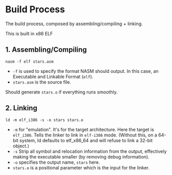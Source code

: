 # Build Process

The build process, composed by assembling/compiling + linking.

This is built in x86 ELF

## 1. Assembling/Compiling

`nasm -f elf stars.asm`

- `-f` is used to specify the format NASM should output. In this case, an Executable and Linkable Format (`elf`).
- `stars.asm` is the source file.

Should generate `stars.o` if everything runs smoothly.


## 2. Linking

`ld -m elf_i386 -s -o stars stars.o`

- `-m` for "emulation". It's for the target architecture. Here the target is `elf_i386`. Tells the linker to link in `elf-i386` mode. (Without this, on a 64-bit system, ld defaults to elf_x86_64 and will refuse to link a 32-bit object.)
- `-s` Strip all symbol and relocation information from the output, effectively making the executable smaller (by removing debug information).
- `-o` specifies the output name, `stars` here.
- `stars.o` is a positional parameter which is the input for the linker.